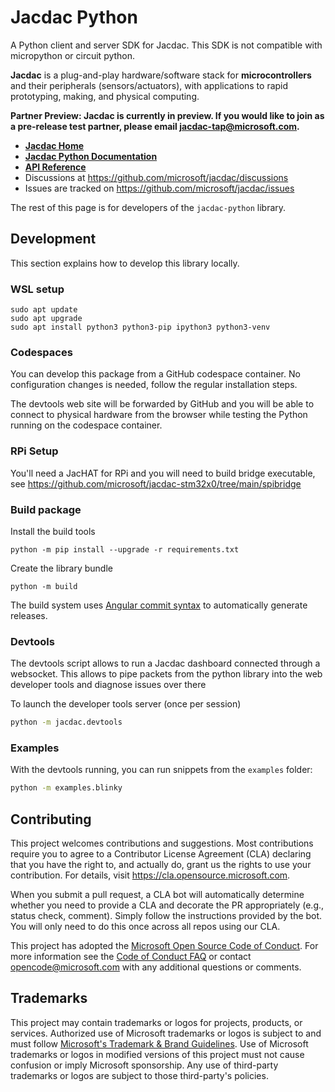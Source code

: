 # Jacdac Python

A Python client and server SDK for Jacdac. This SDK is not compatible with micropython or circuit python.

**Jacdac** is a plug-and-play hardware/software stack
for **microcontrollers** and their peripherals (sensors/actuators),
with applications to rapid prototyping, making, and physical computing.

**Partner Preview: Jacdac is currently in preview. If you would like to join as a pre-release test partner, please email jacdac-tap@microsoft.com.**

-   **[Jacdac Home](https://aka.ms/jacdac/)**
-   **[Jacdac Python Documentation](https://microsoft.github.io/jacdac-docs/clients/python/)**
-   **[API Reference](https://jacdac-python.readthedocs.io/)**
-   Discussions at https://github.com/microsoft/jacdac/discussions
-   Issues are tracked on https://github.com/microsoft/jacdac/issues

The rest of this page is for developers of the `jacdac-python` library.

## Development

This section explains how to develop this library locally.

### WSL setup

```
sudo apt update
sudo apt upgrade
sudo apt install python3 python3-pip ipython3 python3-venv
```

### Codespaces

You can develop this package from a GitHub codespace container. 
No configuration changes is needed, follow the regular installation steps.

The devtools web site will be forwarded by GitHub and you will be able to connect to physical hardware
from the browser while testing the Python running on the codespace container. 

### RPi Setup

You'll need a JacHAT for RPi and you will need to build bridge executable,
see https://github.com/microsoft/jacdac-stm32x0/tree/main/spibridge

### Build package

Install the build tools

```
python -m pip install --upgrade -r requirements.txt
```

Create the library bundle

```
python -m build
```

The build system uses [Angular commit syntax](https://github.com/angular/angular.js/blob/master/DEVELOPERS.md#commits) to automatically generate releases.

### Devtools

The devtools script allows to run a Jacdac dashboard connected through a websocket. This allows
to pipe packets from the python library into the web developer tools and diagnose issues over there

To launch the developer tools server (once per session)

```bash
python -m jacdac.devtools
```

### Examples

With the devtools running, you can run snippets from the `examples` folder:

```bash
python -m examples.blinky
```

## Contributing

This project welcomes contributions and suggestions. Most contributions require you to agree to a
Contributor License Agreement (CLA) declaring that you have the right to, and actually do, grant us
the rights to use your contribution. For details, visit https://cla.opensource.microsoft.com.

When you submit a pull request, a CLA bot will automatically determine whether you need to provide
a CLA and decorate the PR appropriately (e.g., status check, comment). Simply follow the instructions
provided by the bot. You will only need to do this once across all repos using our CLA.

This project has adopted the [Microsoft Open Source Code of Conduct](https://opensource.microsoft.com/codeofconduct/).
For more information see the [Code of Conduct FAQ](https://opensource.microsoft.com/codeofconduct/faq/) or
contact [opencode@microsoft.com](mailto:opencode@microsoft.com) with any additional questions or comments.

## Trademarks

This project may contain trademarks or logos for projects, products, or services. Authorized use of Microsoft
trademarks or logos is subject to and must follow
[Microsoft's Trademark & Brand Guidelines](https://www.microsoft.com/en-us/legal/intellectualproperty/trademarks/usage/general).
Use of Microsoft trademarks or logos in modified versions of this project must not cause confusion or imply Microsoft sponsorship.
Any use of third-party trademarks or logos are subject to those third-party's policies.
